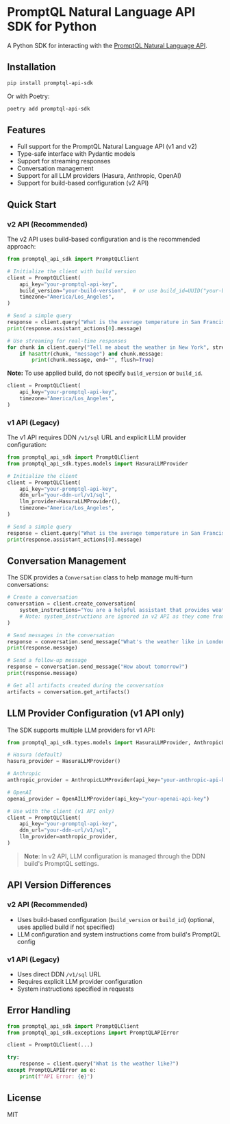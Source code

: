 # PromptQL Natural Language API SDK for Python

A Python SDK for interacting with the [PromptQL Natural Language API](https://hasura.io/docs/promptql/promptql-apis/natural-language-api/).

## Installation

```bash
pip install promptql-api-sdk
```

Or with Poetry:

```bash
poetry add promptql-api-sdk
```

## Features

- Full support for the PromptQL Natural Language API (v1 and v2)
- Type-safe interface with Pydantic models
- Support for streaming responses
- Conversation management
- Support for all LLM providers (Hasura, Anthropic, OpenAI)
- Support for build-based configuration (v2 API)

## Quick Start

### v2 API (Recommended)

The v2 API uses build-based configuration and is the recommended approach:

```python
from promptql_api_sdk import PromptQLClient

# Initialize the client with build version
client = PromptQLClient(
    api_key="your-promptql-api-key",
    build_version="your-build-version",  # or use build_id=UUID("your-build-id")
    timezone="America/Los_Angeles",
)

# Send a simple query
response = client.query("What is the average temperature in San Francisco?")
print(response.assistant_actions[0].message)

# Use streaming for real-time responses
for chunk in client.query("Tell me about the weather in New York", stream=True):
    if hasattr(chunk, "message") and chunk.message:
        print(chunk.message, end="", flush=True)
```

**Note:** To use applied build, do not specify `build_version` or `build_id`.

```python
client = PromptQLClient(
    api_key="your-promptql-api-key",
    timezone="America/Los_Angeles",
)
```

### v1 API (Legacy)

The v1 API requires DDN `/v1/sql` URL and explicit LLM provider configuration:

```python
from promptql_api_sdk import PromptQLClient
from promptql_api_sdk.types.models import HasuraLLMProvider

# Initialize the client
client = PromptQLClient(
    api_key="your-promptql-api-key",
    ddn_url="your-ddn-url/v1/sql",
    llm_provider=HasuraLLMProvider(),
    timezone="America/Los_Angeles",
)

# Send a simple query
response = client.query("What is the average temperature in San Francisco?")
print(response.assistant_actions[0].message)
```

## Conversation Management

The SDK provides a `Conversation` class to help manage multi-turn conversations:

```python
# Create a conversation
conversation = client.create_conversation(
    system_instructions="You are a helpful assistant that provides weather information."
    # Note: system_instructions are ignored in v2 API as they come from build's PromptQL config
)

# Send messages in the conversation
response = conversation.send_message("What's the weather like in London?")
print(response.message)

# Send a follow-up message
response = conversation.send_message("How about tomorrow?")
print(response.message)

# Get all artifacts created during the conversation
artifacts = conversation.get_artifacts()
```

## LLM Provider Configuration (v1 API only)

The SDK supports multiple LLM providers for v1 API:

```python
from promptql_api_sdk.types.models import HasuraLLMProvider, AnthropicLLMProvider, OpenAILLMProvider

# Hasura (default)
hasura_provider = HasuraLLMProvider()

# Anthropic
anthropic_provider = AnthropicLLMProvider(api_key="your-anthropic-api-key")

# OpenAI
openai_provider = OpenAILLMProvider(api_key="your-openai-api-key")

# Use with the client (v1 API only)
client = PromptQLClient(
    api_key="your-promptql-api-key",
    ddn_url="your-ddn-url/v1/sql",
    llm_provider=anthropic_provider,
)
```

> **Note**: In v2 API, LLM configuration is managed through the DDN build's PromptQL settings.

## API Version Differences

### v2 API (Recommended)
- Uses build-based configuration (`build_version` or `build_id`) (optional, uses applied build if not specified)
- LLM configuration and system instructions come from build's PromptQL config

### v1 API (Legacy)
- Uses direct DDN `/v1/sql` URL
- Requires explicit LLM provider configuration
- System instructions specified in requests

## Error Handling

```python
from promptql_api_sdk import PromptQLClient
from promptql_api_sdk.exceptions import PromptQLAPIError

client = PromptQLClient(...)

try:
    response = client.query("What is the weather like?")
except PromptQLAPIError as e:
    print(f"API Error: {e}")
```

## License

MIT
